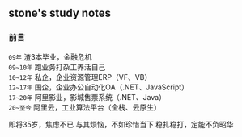 ## stone's study notes

### 前言

`09年` 渣3本毕业，金融危机  
`09~10年` 跑业务打杂工养活自己  
`10~12年` 私企，企业资源管理ERP（VF、VB）  
`12~17年` 国企，企业办公自动化OA（.NET、JavaScript）  
`17~20年` 阿里影业，影城售票系统（.NET、Java）  
`20~至今` 阿里云，工业算法平台（全栈、云原生）  

即将35岁，焦虑不已
与其烦恼，不如珍惜当下
稳扎稳打，定能不负昭华
